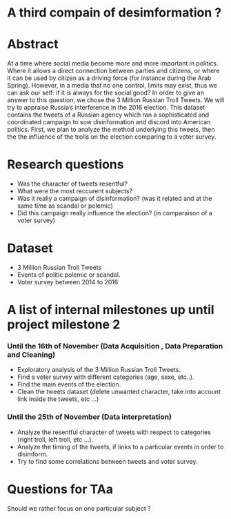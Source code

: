 # A third compain of desimformation ?

# Abstract
At a time where social media become more and more important in politics. Where it allows a direct connection between parties and citizens, or where it can be used by citizen as a driving force (for instance during the Arab Spring). 
However, in a media that no one control, limits may exist, thus we can ask our self: if it is always for the social good? 
In order to give an answer to this question, we chose the 3 Million Russian Troll Tweets. We will try to appraise Russia’s interference in the 2016 election. This dataset contains the tweets of a Russian agency which ran a sophisticated and coordinated campaign to sow disinformation and discord into American politics. First, we plan to analyze the method underlying this tweets, then the the influence of the trolls on the election comparing to a voter survey.


# Research questions
- Was the character of tweets resentful?
- What were the most reccurent subjects?
- Was it really a campaign of disinformation? (was it related and at the same time as scandal or polemic)
- Did this campaign really influence the election? (in comparaison of a voter survey)

# Dataset
- 3 Million Russian Troll Tweets
- Events of politic polemic or scandal.
- Voter survey between 2014 to 2016

# A list of internal milestones up until project milestone 2

### Until the 16th of November (Data Acquisition , Data Preparation and Cleaning)

- Exploratory analysis of the 3 Million Russian Troll Tweets.
- Find a voter survey with different categories (age, sexe, etc..).
- Find the main events of the election.
- Clean the tweets dataset (delete unwanted character, take into account link inside the tweets, etc ...)

### Until the 25th of November (Data interpretation)

- Analyze the resentful character of tweets with respect to categories (right troll, left troll, etc ...).
- Analyze the timing of the tweets, if links to a particular events in order to disimform.
- Try to find some correlations between tweets and voter survey.

# Questions for TAa
Should we rather focus on one particular subject ?

